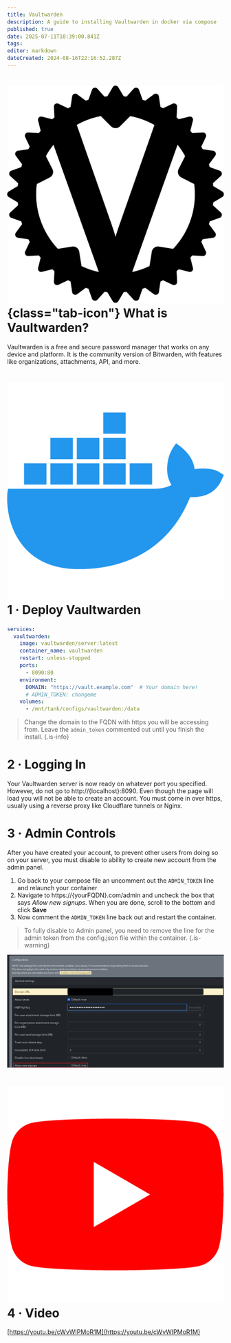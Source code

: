 ```yaml
---
title: Vaultwarden
description: A guide to installing Vaultwarden in docker via compose
published: true
date: 2025-07-11T10:39:00.841Z
tags: 
editor: markdown
dateCreated: 2024-08-16T22:16:52.287Z
---
```


# ![](/vaultwarden.png){class="tab-icon"} What is Vaultwarden?

Vaultwarden is a free and secure password manager that works on any device and platform. It is the community version of Bitwarden, with features like organizations, attachments, API, and more.

# <img src="/docker.png" class="tab-icon"> 1 · Deploy Vaultwarden

```yaml
services:
  vaultwarden:
    image: vaultwarden/server:latest
    container_name: vaultwarden
    restart: unless-stopped
    ports:
      - 8090:80
    environment:
      DOMAIN: "https://vault.example.com"  # Your domain here!
      # ADMIN_TOKEN: changeme
    volumes:
      - /mnt/tank/configs/vaultwarden:/data
```

> Change the domain to the FQDN with https you will be accessing from. Leave the `admin_token` commented out until you finish the install.
{.is-info}


# 2 · Logging In

Your Vaultwarden server is now ready on whatever port you specified. However, do not go to http://{localhost}:8090. Even though the page will load you will not be able to create an account. You must come in over https, usually using a reverse proxy like Cloudflare tunnels or Nginx. 

# 3 · Admin Controls

After you have created your account, to prevent other users from doing so on your server, you must disable to ability to create new account from the admin panel. 
1. Go back to your compose file an uncomment out the `ADMIN_TOKEN` line and relaunch your container
1. Navigate to https://{yourFQDN}.com/admin and uncheck the box that says *Allow new signups*. When you are done, scroll to the bottom and click **Save**
1. Now comment the `ADMIN_TOKEN` line back out and restart the container. 
> To fully disable to Admin panel, you need to remove the line for the admin token from the config.json file within the container.
{.is-warning}


![](/untitled.jpeg)

# <img src="/youtube.png" class="tab-icon"> 4 · Video

[https://youtu.be/cWvWIPMoR1M](https://youtu.be/cWvWIPMoR1M)